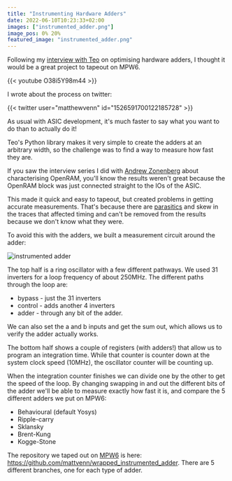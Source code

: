 ```yaml
---
title: "Instrumenting Hardware Adders"
date: 2022-06-10T10:23:33+02:00
images: ["instrumented_adder.png"]
image_pos: 0% 20%
featured_image: "instrumented_adder.png"
---
```


Following my [interview with Teo](/post/interview-with-teo) on optimising hardware adders, I thought
it would be a great project to tapeout on MPW6.

{{< youtube O38i5Y98m44 >}} 

I wrote about the process on twitter:

{{< twitter user="matthewvenn" id="1526591700122185728" >}}

As usual with ASIC development, it's much faster to say what you want to do than to actually do it!

Teo's Python library makes it very simple to create the adders at an arbitrary width, so the challenge was
to find a way to measure how fast they are.

If you saw the interview series I did with [Andrew Zonenberg](https://www.youtube.com/playlist?list=PLyynFETmdQDQtBEQswy2Io_Kd3FdZkyxG) about characterising OpenRAM, you'll know the results weren't great because the OpenRAM block was just connected straight to the IOs of the ASIC.

This made it quick and easy to tapeout, but created problems in getting accurate measurements. That's because there are [parasitics](/terminology/pex/) and skew in the traces that affected timing and can't be removed from the results because we don't know what they were. 

To avoid this with the adders, we built a measurement circuit around the adder:

![instrumented adder](/instrumented_adder.png)

The top half is a ring oscillator with a few different pathways. We used 31 inverters for a loop frequency of about 250MHz. The different paths through the loop are:

* bypass - just the 31 inverters
* control - adds another 4 inverters
* adder - through any bit of the adder.

We can also set the a and b inputs and get the sum out, which allows us to verify the adder actually works.

The bottom half shows a couple of registers (with adders!) that allow us to program an integration time. While that counter is counter down at the system clock speed (10MHz), the oscillator counter will be counting up. 

When the integration counter finishes we can divide one by the other to get the speed of the loop. By changing swapping in and out the different bits of the adder we'll be able to measure exactly how fast it is, and compare the 5 different adders we put on MPW6:

* Behavioural (default Yosys)
* Ripple-carry
* Sklansky
* Brent-Kung
* Kogge-Stone

The repository we taped out on [MPW6](/post/mpw6_submitted) is here: https://github.com/mattvenn/wrapped_instrumented_adder. There are 5 different branches, one for each type of adder.
